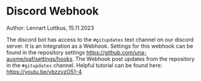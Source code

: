 # Discord Webhook

Author: Lennart Luttkus, 15.11.2023

The discord bot has access to the `#gitupdates` text channel on our discord server.
It is an Integration as a Webhook.
Settings for this webhook can be found in the repository settings <https://github.com/una-auxme/paf/settings/hooks>.
The Webhook post updates from the repository in the `#gitupdates` channel.
Helpful tutorial can be found here: <https://youtu.be/vbzzvzO51-4>
